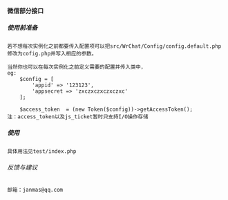 #### 微信部分接口

    
##### 使用前准备
    若不想每次实例化之前都要传入配置项可以把src/WrChat/Config/config.default.php
    修改为cofig.php并写入相应的参数。
    
    当然你也可以在每次实例化之前定义需要的配置并传入类中，
    eg:
        $config = [
            'appid' => '123123',
            'appsecret => 'zxczxczxczxczxc'
        ];
        
        $access_token  = (new Token($config))->getAccessToken();
    注：access_token以及js_ticket暂时只支持I/O操作存储
##### 使用    
    具体用法见test/index.php
    
###### 反馈与建议
    邮箱：janmas@qq.com